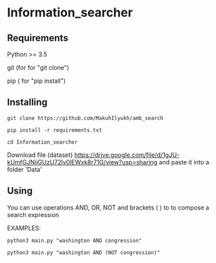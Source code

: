 # Information_searcher

## Requirements
Python >= 3.5

git (for for "git clone")

pip ( for "pip install")

## Installing

```shell
git clone https://github.com/MakuhIlyukh/amb_search

pip install -r requirements.txt

cd Information_searcher

```

Download file (dataset) https://drive.google.com/file/d/1gJU-kUmfGJNiiGUzU72lv0lEWxk8r71G/view?usp=sharing and paste it into a folder 'Data'

## Using

You can use operations AND, OR, NOT and brackets ( ) to to compose a search expression

EXAMPLES:

```shell
python3 main.py "washington AND congression"

python3 main.py "washington AND (NOT congression)"
```

